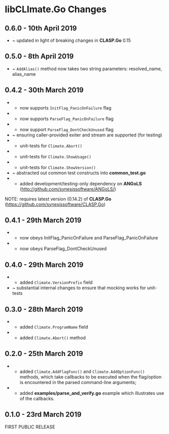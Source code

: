 # **libCLImate.Go** Changes

## 0.6.0 - 10th April 2019

* ~ updated in light of breaking changes in **CLASP.Go** 0.15


## 0.5.0 - 8th April 2019

* ~ ``AddAlias()`` method now takes two string parameters: resolved_name, alias_name


## 0.4.2 - 30th March 2019

* + now supports ``InitFlag_PanicOnFailure`` flag
* + now supports ``ParseFlag_PanicOnFailure`` flag
* + now support ``ParseFlag_DontCheckUnused`` flag
* ~ ensuring caller-provided exiter and stream are supported (for testing)
* + unit-tests for ``Climate.Abort()``
* + unit-tests for ``Climate.ShowUsage()``
* + unit-tests for ``Climate.ShowVersion()``
* ~ abstracted out common test constructs into **common_test.go**
* + added development/testing-only dependency on **ANGoLS** (http://github.com/synesissoftware/ANGoLS/)

NOTE: requires latest version (0.14.2) of **CLASP.Go** (https://github.com/synesissoftware/CLASP.Go)


## 0.4.1 - 29th March 2019

* + now obeys InitFlag_PanicOnFailure and ParseFlag_PanicOnFailure
* + now obeys ParseFlag_DontCheckUnused


## 0.4.0 - 29th March 2019

* + added ``Climate.VersionPrefix`` field
* ~ substantial internal changes to ensure that mocking works for unit-tests


## 0.3.0 - 28th March 2019

* + added ``Climate.ProgramName`` field
* + added ``Climate.Abort()`` method


## 0.2.0 - 25th March 2019

* + added ``Climate.AddFlagFunc()`` and ``Climate.AddOptionFunc()`` methods, which take callbacks to be executed when the flag/option is encountered in the parsed command-line arguments;
* + added **examples/parse_and_verify.go** example which illustrates use of the callbacks.


## 0.1.0 - 23rd March 2019

FIRST PUBLIC RELEASE

